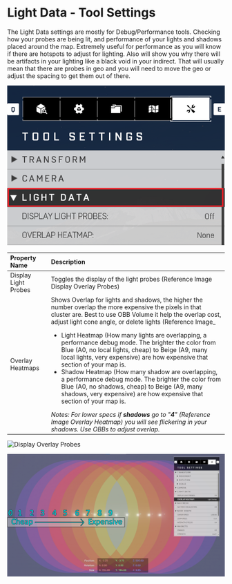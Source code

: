 # Light Data - Tool Settings

The Light Data settings are mostly for Debug/Performance tools. Checking how your probes are being lit, and performance of your lights and shadows placed around the map. Extremely useful for performance as you will know if there are hotspots to adjust for lighting. Also will show you why there will be artifacts in your lighting like a black void in your indirect. That will usually mean that there are probes in geo and you will need to move the geo or adjust the spacing to get them out of there.

![Light Data Tool Settings](../.gitbook/assets/images/lighting/light-data-tool-settings.png)

|Property Name|Description|
|:-- | :--|
|Display Light Probes | Toggles the display of the light probes (Reference Image Display Overlay Probes)
| Overlay Heatmaps | Shows Overlap for lights and shadows, the higher the number overlap the more expensive the pixels in that cluster are. Best to use OBB Volume it help the overlap cost, adjust light cone angle, or delete lights (Reference Image_ <ul><li>Light Heatmap (How many lights are overlapping, a performance debug mode. The brighter the color from Blue (A0, no local lights, cheap) to Beige (A9, many local lights, very expensive) are how expensive that section of your map is.</li><li>Shadow Heatmap (How many shadow are overlapping, a performance debug mode. The brighter the color from Blue (A0, no shadows, cheap) to Beige (A9, many shadows, very expensive) are how expensive that section of your map is.</li></ul> _Notes: For lower specs if **shadows** go to "**4**" (Reference Image Overlay Heatmap) you will see flickering in your shadows. Use OBBs to adjust overlap._ |

![Display Overlay Probes](https://i.imgur.com/FKCzBHe.gif)

![Overlay Heatmap](../.gitbook/assets/images/lighting/heatmaps.png)
